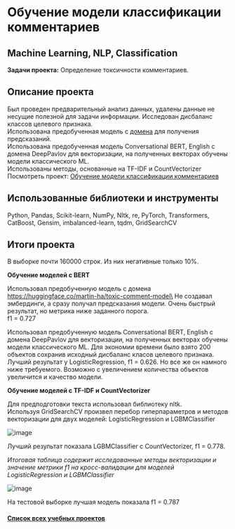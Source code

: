 # Обучение модели классификации комментариев
## Machine Learning, NLP, Classification
**Задачи проекта:**  Определение токсичности комментариев.

## Описание проекта
Был проведен предварительный анализ данных, удалены данные не несущие полезной для задачи информации. Исследован дисбаланс классов целевого признака.\
Использована предобученная модель с [домена](https://huggingface.co/martin-ha/toxic-comment-model) для получения предсказаний.\
Использована предобученная модель Conversational BERT, English с домена DeepPavlov для векторизации, на полученных векторах обучены модели классического ML.\
Использованы методы, основанные на TF-IDF и CountVectorizer\
Посмотреть проект: [Обучение модели классификации комментариев](https://github.com/Vitaliy-Zaitsev/Educational_projects_DS/blob/main/Educational_project_4_ML_NLP/Проект%20МО%20для%20текстов%20(final%20version).ipynb)


## Использованные библиотеки и инструменты
Python, Pandas, Scikit-learn, NumPy, Nltk, re, PyTorch, Transformers, CatBoost, Gensim, imbalanced-learn, tqdm, GridSearchCV
## Итоги проекта
В выборке почти 160000 строк. Из них негативные только 10%.

**Обучение моделей с BERT**

Использовал предобученную модель с домена https://huggingface.co/martin-ha/toxic-comment-model\
Не создавал эмбердинги, а сразу получал предсказания модели. Очень быстрый результат, но метрика ниже заданного порога.\
f1 = 0.727

Использовал предобученную модель Conversational BERT, English с домена DeepPavlov для векторизации, на полученных векторах обучены модели классического ML. Для экономии времени было взято 200 объектов сохранив исходный дисбаланс класов целевого признака.  Лучший результат у LogisticRegression, f1 = 0.626. Но все же он намного ниже требуемого. Возможно с увеличением количества объектов увеличится и качество модели.

**Обучение моделей с TF-IDF и CountVectorizer**

Для предподготовки текста использовал библиотеку nltk.\
Используя GridSearchCV произвел перебор гиперпараметров и методов векторизации для двух моделей: LogisticRegression и LGBMClassifier

![image](https://github.com/Vitaliy-Zaitsev/Educational_projects_DS/assets/120369294/9811fdc1-ee53-471a-9970-e78af569ecb7)

Лучший результат показала LGBMClassifier c CountVectorizer, f1 = 0.778.

*Итоговая таблица содержит исследованные методы векторизации и значение метрики f1 на кросс-валидации для моделей LogisticRegression и LGBMClassifier*

![image](https://github.com/Vitaliy-Zaitsev/Educational_projects_DS/assets/120369294/a283a064-f254-4137-a824-a4f96cbd6433)

На тестовой выборке лучшая модель показала f1 = 0.787

#### [Список всех учебных проектов](https://github.com/Vitaliy-Zaitsev/Educational_projects_DS/blob/main/README.md)
